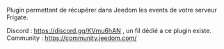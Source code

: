 Plugin permettant de récupérer dans Jeedom les events de votre serveur Frigate.

Discord : https://discord.gg/KVmu6hAN , un fil dédié a ce plugin existe.
Community : https://community.jeedom.com/

